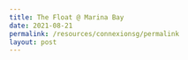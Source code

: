 ```yaml
---
title: The Float @ Marina Bay
date: 2021-08-21
permalink: /resources/connexionsg/permalink
layout: post
---
```

